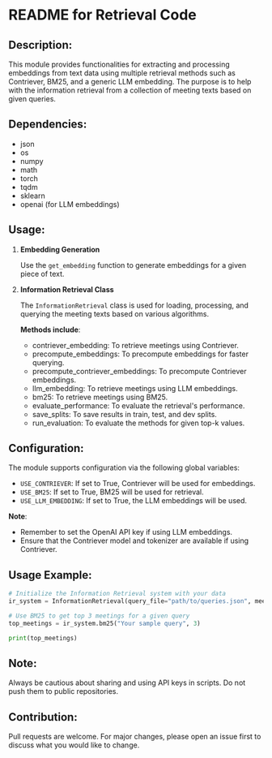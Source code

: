 README for Retrieval Code
======================================

Description:
------------

This module provides functionalities for extracting and processing embeddings from text data using multiple retrieval methods such as Contriever, BM25, and a generic LLM embedding. The purpose is to help with the information retrieval from a collection of meeting texts based on given queries.

Dependencies:
-------------

- json
- os
- numpy
- math
- torch
- tqdm
- sklearn
- openai (for LLM embeddings)

Usage:
------

1. **Embedding Generation**

   Use the `get_embedding` function to generate embeddings for a given piece of text.

2. **Information Retrieval Class**

   The `InformationRetrieval` class is used for loading, processing, and querying the meeting texts based on various algorithms.

   **Methods include**:
   
   - contriever_embedding: To retrieve meetings using Contriever.
   - precompute_embeddings: To precompute embeddings for faster querying.
   - precompute_contriever_embeddings: To precompute Contriever embeddings.
   - llm_embedding: To retrieve meetings using LLM embeddings.
   - bm25: To retrieve meetings using BM25.
   - evaluate_performance: To evaluate the retrieval's performance.
   - save_splits: To save results in train, test, and dev splits.
   - run_evaluation: To evaluate the methods for given top-k values.

Configuration:
--------------

The module supports configuration via the following global variables:

- `USE_CONTRIEVER`: If set to True, Contriever will be used for embeddings.
- `USE_BM25`: If set to True, BM25 will be used for retrieval.
- `USE_LLM_EMBEDDING`: If set to True, the LLM embeddings will be used.

**Note**:
- Remember to set the OpenAI API key if using LLM embeddings.
- Ensure that the Contriever model and tokenizer are available if using Contriever.
  

Usage Example:
--------------

```python
# Initialize the Information Retrieval system with your data
ir_system = InformationRetrieval(query_file="path/to/queries.json", meeting_folder="path/to/meetings")

# Use BM25 to get top 3 meetings for a given query
top_meetings = ir_system.bm25("Your sample query", 3)

print(top_meetings)
```

Note:
-----

Always be cautious about sharing and using API keys in scripts. Do not push them to public repositories.


Contribution:
-------------

Pull requests are welcome. For major changes, please open an issue first to discuss what you would like to change.